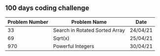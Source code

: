 ## 100 days coding challenge

| Problem Number | Problem Name | Date |
| ------------- | ------------- |------------- |
| 33  | Search in Rotated Sorted Array  | 24/04/21 |
| 69  | Sqrt(x)  | 25/04/21 |
| 970  | Powerful Integers  | 30/04/21 |

